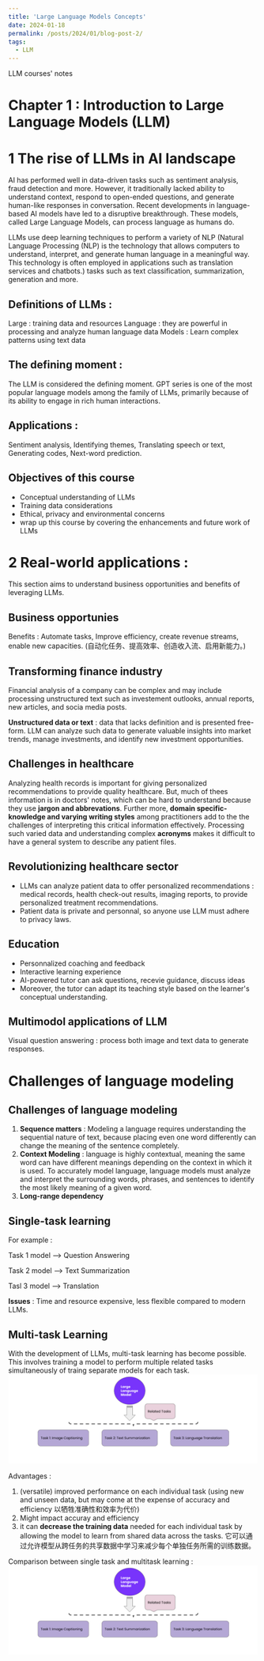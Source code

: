 ```yaml
---
title: 'Large Language Models Concepts'
date: 2024-01-18
permalink: /posts/2024/01/blog-post-2/
tags:
  - LLM
---
```

LLM courses' notes




Chapter 1 : Introduction to Large Language Models (LLM)
======

1 The rise of LLMs in AI landscape
======
AI has performed well in data-driven tasks such as sentiment analysis, fraud detection and more. However, it traditionally lacked ability to understand context, respond to open-ended questions, and generate human-like responses in conversation. Recent developments in language-based AI models have led to a disruptive breakthrough. These models, called Large Language Models, can process language as humans do. 

LLMs use deep learning techniques to perform a variety of NLP (Natural Language Processing (NLP) is the technology that allows computers to understand, interpret, and generate human language in a meaningful way. This technology is often employed in applications such as translation services and chatbots.) tasks such as text classification, summarization, generation and more.  

Definitions of LLMs : 
------
Large : training data and resources 
Language : they are powerful in processing and analyze human language data
Models : Learn complex patterns using text data 

The defining moment : 
------
The LLM is considered the defining moment. 
GPT series is one of the most popular language models among the family of LLMs, primarily because of its ability to engage in rich human interactions. 

Applications :
------
Sentiment analysis, Identifying themes, Translating speech or text, Generating codes, Next-word prediction. 

Objectives of this course
------
- Conceptual understanding of LLMs
- Training data considerations
- Ethical, privacy and environmental concerns
- wrap up this course by covering the enhancements and future work of LLMs 


2 Real-world applications :
======
This section aims to understand business opportunities and benefits of leveraging LLMs. 

Business opportunies
------
Benefits : Automate tasks, Improve efficiency, create revenue streams, enable new capacities. (自动化任务、提高效率、创造收入流、启用新能力。)

Transforming finance industry
------
Financial analysis of a company can be complex and may include processing unstructured text such as investement outlooks, annual reports, new articles, and socia media posts. 

**Unstructured data or text** : data that lacks definition and is presented free-form. 
LLM can analyze such data to generate valuable insights into market trends, manage investments, and identify new investment opportunities. 

Challenges in healthcare 
------
Analyzing health records is important for giving personalized recommendations to provide quality healthcare. But, much of thees information is in doctors' notes, which can be hard to understand because they use **jargon and abbrevations**. Further more, **domain specific-knowledge and varying writing styles** among practitioners add to the the challenges of interpreting this critical information effectively. Processing such varied data and understanding complex **acronyms** makes it difficult to have a general system to describe any patient files. 

Revolutionizing healthcare sector 
------
- LLMs can analyze patient data to offer personalized recommendations : medical records, health check-out results, imaging reports, to provide personalized treatment recommendations. 
- Patient data is private and personnal, so anyone use LLM must adhere to privacy laws.

Education 
------
- Personnalized coaching and feedback 
- Interactive learning experience
- AI-powered tutor can ask questions, recevie guidance, discuss ideas
- Moreover, the tutor can adapt its teaching style based on the learner's conceptual understanding.

Multimodol applications of LLM 
------
Visual question answering : process both image and text data to generate responses. 

Challenges of language modeling 
======

Challenges of language modeling
------
1. **Sequence matters** : Modeling a language requires understanding the sequential nature of text, because placing even one word differently can change the meaning of the sentence completely.
2. **Context Modeling** : language is highly contextual, meaning the same word can have different meanings depending on the context in which it is used. To accurately model language, language models must analyze and interpret the surrounding words, phrases, and sentences to identify the most likely meaning of a given word.
3. **Long-range dependency**

Single-task learning
------
For example : 

Task 1 model --> Question Answering 

Task 2 model --> Text Summarization 

Tasl 3 model --> Translation 

**Issues** : Time and resource expensive, less flexible compared to modern LLMs. 

Multi-task Learning 
------
With the development of LLMs, multi-task learning has become possible. This involves training a model to perform multiple related tasks simultaneously of traing separate models for each task. 
<br/><img src='/images/multitask_datacamp.png'>

Advantages : 
1. (versatile) improved performance on each individual task (using new and unseen data, but may come at the expense of accuracy and efficiency 以牺牲准确性和效率为代价) 
2. Might impact accuray and efficiency
3. it can **decrease the training data** needed for each individual task by allowing the model to learn from shared data across the tasks. 它可以通过允许模型从跨任务的共享数据中学习来减少每个单独任务所需的训练数据。

Comparison between single task and multitask learning : 
<br/><img src='/images/multitask_datacamp.png'>





































